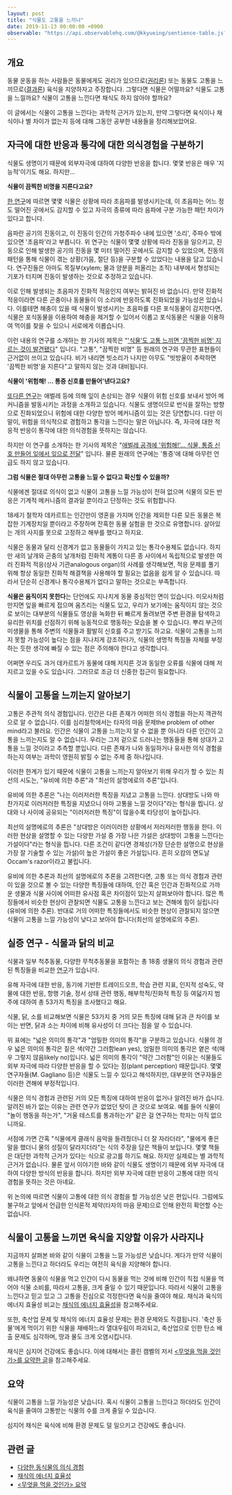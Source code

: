 ```yaml
---
layout: post
title: "식물도 고통을 느끼나"
date: 2019-11-13 00:00:00 +0900
observable: "https://api.observablehq.com/@kkyueing/sentience-table.js?v=3"
---
```

## 개요

동물 운동을 하는 사람들은 동물에게도 권리가
있으므로([권리론](/2019/08/01/animal-rights-human-wrongs.html)) 또는
동물도 고통을 느끼므로([결과론](/2019/07/28/animal-liberation.html))
육식을 지양하자고 주장합니다. 그렇다면 식물은 어떨까요? 식물도 고통을 느낄까요?
식물이 고통을 느낀다면 채식도 하지 않아야 할까요?

이 글에서는 식물이 고통을 느낀다는 과학적 근거가 있는지, 만약 그렇다면 육식이나
채식이나 별 차이가 없는지 등에 대해 그동안 공부한 내용들을 정리해보았어요.

## 자극에 대한 반응과 통각에 대한 의식경험을 구분하기

식물도 생명이기 때문에 외부자극에 대하여 다양한 반응을 합니다. 몇몇 반응은
매우 '지능적'이기도 해요. 하지만...

**식물이 끔찍한 비명을 지른다고요?**

[한 연구](https://www.biorxiv.org/content/10.1101/507590v4.full)에 따르면 몇몇
식물은 상황에 따라 초음파를 발생시키는데, 이 초음파는 어느 정도 떨어진 곳에서도
감지할 수 있고 자극의 종류에 따라 음파에 구분 가능한 패턴 차이가 있다고 합니다.

음파란 공기의 진동이고, 이 진동이 인간의 가청주파수 내에 있으면 '소리', 주파수
밖에 있으면 '초음파'라고 부릅니다. 위 연구는 식물이 몇몇 상황에 따라 진동을
일으키고, 진동으로 인해 발생한 공기의 진동을 몇 미터 떨어진 곳에서도 감지할 수
있었으며, 진동의 패턴을 통해 식물이 겪는 상황(가뭄, 절단 등)을 구분할 수
있었다는 내용을 담고 있습니다. 연구진들은 아마도 목질부(xylem; 물과 양분을
퍼올리는 조직) 내부에서 형성되는 기포가 터지며 진동이 발생하는 것으로 추정하고
있습니다.

이로 인해 발생되는 초음파가 진화적 적응인지 여부는 밝혀진 바 없습니다. 만약
진화적 적응이라면 다른 곤충이나 동물들이 이 소리에 반응하도록 진화되었을
가능성은 있습니다. 이를테면 해충이 있을 때 식물이 발생시키는 초음파를 다른
포식동물이 감지한다면, 식물은 포식동물을 이용하여 해충을 제거할 수 있어서
이롭고 포식동물은 식물을 이용하여 먹이를 찾을 수 있으니 서로에게 이롭습니다.

이런 내용의 연구를 소개하는 한 기사의 제목은 "['식물'도 고통 느끼면 '끔찍한
비명' 지르는 것이 발견됐다](https://www.dispatch.co.kr/2055279)" 입니다.
"고통", "끔찍한 비명" 등 원래의 연구와 무관한 표현들이 근거없이 쓰이고
있습니다. 비가 내리면 빗소리가 나지만 아무도 "빗방울이 추락하면 '끔찍한 비명'을
지른다"고 말하지 않는 것과 대비됩니다.

**식물이 '위험해! ... 통증 신호를 만들어'낸다고요?**

[또다른 연구](https://news.wisc.edu/blazes-of-light-reveal-how-plants-signal-danger-long-distances/)는
애벌레 등에 의해 잎이 손상되는 경우 식물이 위험 신호를 보내서 방어 메커니즘을
발동시키는 과정을 소개하고 있습니다. 식물도 생명이므로 번식을 잘하는 방향으로
진화되었으니 위험에 대한 다양한 방어 메커니즘이 있는 것은 당연합니다. 다만 이
말이, 위험을 의식적으로 경험하고 통각을 느낀다는 말은 아닙니다. 즉, 자극에 대한
적응적 반응이 통각에 대한 의식경험을 뜻하지는 않습니다.

하지만 이 연구를 소개하는 한 기사의 제목은 "[애벌레 공격에 '위험해!'… 식물, 통증
신호 만들어 잎에서 잎으로 전달](https://biz.chosun.com/site/data/html_dir/2018/09/20/2018092000159.html)"
입니다. 물론 원래의 연구에는 '통증'에 대해 아무런 언급도 하지 않고 있습니다.

**그럼 식물은 절대 아무런 고통을 느낄 수 없다고 확신할 수 있을까?**

식물에겐 절대로 의식이 없고 식물이 고통을 느낄 가능성이 전혀 없으며 식물의
모든 반응은 기계적 메커니즘의 결과일 뿐이라고 단정하는 것도 위험합니다.

18세기 철학자 데카르트는 인간만이 영혼을 가지며 인간을 제외한 다른 모든 동물은
복잡한 기계장치일 뿐이라고 주장하며 잔혹한 동물 실험을 한 것으로 유명합니다.
살아있는 개의 사지를 못으로 고정하고 해부를 했다고 하지요.

식물은 동물과 달리 신경계가 없고 동물들이 가지고 있는 통각수용체도 없습니다.
하지만 새의 날개와 곤충의 날개처럼 진화적 계통이 다른 종 사이에서 독립적으로
발생한 여러 진화적 적응(상사 기관analogous organ)의 사례를 생각해보면, 적응
문제를 풀기 위해 항상 동일한 진화적 해결책을 사용해야 할 필요는 없음을 쉽게
알 수 있습니다. 따라서 단순히 신경계나 통각수용체가 없다고 말하는 것으로는
부족합니다.

**식물은 움직이지 못한다**는 단언에도 지나치게 동물 중심적인 면이 있습니다.
미모사처럼 만지면 잎을 빠르게 접으며 움츠리는 식물도 있고, 우리가 보기에는
움직이지 않는 것으로 보이는 대부분의 식물들도 영상을 녹화한 뒤 빠르게 돌려보면
주변 환경을 탐색하고 유리한 위치를 선점하기 위해 능동적으로 행동하는 모습을 볼
수 있습니다. 뿌리 부근의 미생물을 통해 주변의 식물들과 활발히 신호를 주고
받기도 하고요. 식물이 고통을 느끼지 못할 가능성이 높다는 점을 지나치게
강조하다가, 식물의 생명적 특징들 자체를 부정하는 듯한 생각에 빠질 수 있는 점은
주의해야 한다고 생각합니다.

어쩌면 우리도 과거 데카르트가 동물에 대해 저지른 것과 동일한 오류를 식물에 대해
저지르고 있을 수도 있습니다. 그러므로 조금 더 신중한 접근이 필요합니다.

## 식물이 고통을 느끼는지 알아보기

고통은 주관적 의식 경험입니다. 인간은 다른 존재가 어떠한 의식 경험을 하는지
객관적으로 알 수 없습니다. 이를 심리철학에서는 타자의 마음 문제the problem of
other mind라고 불러요. 인간은 식물이 고통을 느끼는지 알 수 없을 뿐 아니라
다른 인간이 고통을 느끼는지도 알 수 없습니다. 우리는 그저 겉으로 드러나는
행동들을 통해 상대가 고통을 느낄 것이라고 추측할 뿐입니다. 다른 존재가 나와
동일하거나 유사한 의식 경험을 하는지 여부는 과학이 영원히 밝힐 수 없는 주제 중
하나입니다.

이러한 한계가 있기 때문에 식물이 고통을 느끼는지 알아보기 위해 우리가 할 수
있는 최선의 시도는, "유비에 의한 추론"과 "최선의 설명에로의 추론"입니다.

유비에 의한 추론은 "나는 이러저러한 특징을 지녔고 고통을 느낀다. 상대방도 나와
마찬가지로 이러저러한 특징을 지녔으니 아마 고통을 느낄 것이다"라는 형식을
띕니다. 상대와 나 사이에 공유되는 "이러저러한 특징"이 많을수록 타당성이
높아집니다.

최선의 설명에로의 추론은 "상대방은 이러이러한 상황에서 저러저러한 행동을 한다.
이러한 현상을 설명할 수 있는 다양한 가설 중 가장 나은 가설은 상대방이 고통을
느낀다는 가설이다"라는 형식을 띕니다. 다른 조건이 같다면 경제성(가장 단순한
설명으로 현상을 가장 잘 기술할 수 있는 가설)이 높은 가설이 좋은 가설입니다.
흔히 오캄의 면도날Occam's razor이라고 불립니다.

유비에 의한 추론과 최선의 설명에로의 추론을 고려한다면, 고통 또는 의식 경험과
관련이 있을 것으로 볼 수 있는 다양한 특징들에 대하여, 인간 혹은 인간과
진화적으로 가까운 생물과 식물 사이에 어떠한 유사점 혹은 차이점이 있는지
살펴보아야 합니다. 많은 특징들에서 비슷한 현상이 관찰되면 식물도 고통을
느낀다고 보는 견해에 힘이 실립니다(유비에 의한 추론). 반대로 거의 어떠한
특징들에서도 비슷한 현상이 관찰되지 않으면 식물이 고통을 느낄 가능성이 낮다고
보아야 합니다(최선의 설명에로의 추론).

## 실증 연구 - 식물과 닭의 비교

식물과 일부 척추동물, 다양한 무척추동물을 포함하는 총 18종 생물의 의식 경험과
관련된 특징들을 비교한 [연구](/2019/10/22/sentience-table.html)가
있습니다.

유해 자극에 대한 반응, 동기에 기반한 트레이드오프, 학습 관련 지표, 인지적
성숙도, 약물에 대한 반응, 항행 기술, 정서 상태 관련 행동, 해부학적/진화적 특징
등 여덟가지 범주에 대하여 총 53가지 특징을 조사했다고 해요.

식물, 닭, 소를 비교해보면 식물은 53가지 중 거의 모든 특징에 대해 닭과 큰 차이를
보이는 반면, 닭과 소는 차이에 비해 유사성이 더 크다는 점을 알 수 있습니다.

<div id="ob-plant" class="ob-block"></div>

위 표에는 "넓은 의미의 통각"과 "엄밀한 의미의 통각"을 구분하고 있습니다. 식물의
경우 넓은 의미의 통각은 짙은 색(약간 그러함lean yes), 엄밀한 의미의 통각은 옅은
색(매우 그렇지 않음likely no)입니다. 넓은 의미의 통각이 "약간 그러함"인 이유는
식물들도 외부 자극에 따라 다양한 반응을 할 수 있다는 점(plant perception)
때문입니다. 몇몇 연구자들(M. Gagliano 등)은 식물도 느낄 수 있다고 해석하지만,
대부분의 연구자들은 이러한 견해에 부정적입니다.

식물은 의식 경험과 관련된 거의 모든 특징에 대하여 반응이 없거나 알려진 바가
습니다. 알려진 바가 없는 이유는 관련 연구가 없었던 탓이 큰 것으로 보여요.
예를 들어 식물이 "놀이 행동을 하는가", "거울 테스트를 통과하는가" 같은 걸
연구하는 학자는 아직 없으니까요.

서점에 가면 간혹 "식물에게 클래식 음악을 들려줬더니 더 잘 자라더라", "물에게
좋은 말을 했더니 물의 성질이 달라지더라"는 식의 주장을 담은 책들이 보입니다.
몇몇 책들은 대단한 과학적 근거가 있다는 식으로 광고를 하기도 해요. 하지만
실제로는 별 과학적 근거가 없습니다. 물론 앞서 이야기한 바와 같이 식물도
생명이기 때문에 외부 자극에 대하여 다양한 방식의 반응을 합니다. 하지만 외부
자극에 대한 반응이 고통에 대한 의식 경험을 뜻하는 것은 아녜요.

위 논의에 따르면 식물이 고통에 대한 의식 경험을 할 가능성은 낮은 편입니다.
그럼에도 불구하고 앞에서 언급한 인식론적 제약(타자의 마음 문제)으로 인해
완전히 확언할 수는 없습니다.

## 식물이 고통을 느끼면 육식을 지양할 이유가 사라지나

지금까지 살펴본 바와 같이 식물이 고통을 느낄 가능성은 낮습니다. 게다가 만약
식물이 고통을 느낀다고 하더라도 우리는 여전히 육식을 지양해야 합니다.

왜냐하면 동물이 식물을 먹고 인간이 다시 동물을 먹는 것에 비해 인간이 직접 식물을
먹어야 식물 소비를, 따라서 고통을, 크게 줄일 수 있기 때문입니다. 따라서 식물이
고통을 느낀다고 믿고 있고 그 고통을 진심으로 걱정한다면 육식을 줄여야 해요. 채식과
육식의 에너지 효율성 비교는
[채식의 에너지 효율성](/2020/03/15/efficiency-of-vegan-diet.html)을 참고해주세요.

또한, 축산업 문제 및 채식의 에너지 효율성 문제는 환경 문제와도 직결됩니다.
'축산 동물'에게 먹이기 위한 식물을 재배하느라 열대우림이 파괴되고, 축산업으로 인한
탄소 배출 문제도 심각하며, 땅과 물도 크게 오염시킵니다.

채식은 심지어 건강에도 좋습니다. 이에 대해서는 콜린 캠벨의 저서
[\<무엇을 먹을 것인가\>를 요약한 글](/2020/11/14/the-china-study.html)을 참고해주세요.

## 요약

식물이 고통을 느낄 가능성은 낮습니다. 혹시 식물이 고통을 느낀다고 하더라도 인간이
육식을 줄여야 고통받는 식물의 수를 크게 줄일 수 있습니다.

심지어 채식은 육식에 비해 환경 문제도 덜 일으키고 건강에도 좋습니다.

## 관련 글

* [다양한 동식물의 의식 경험](/2019/10/22/sentience-table.html)
* [채식의 에너지 효율성](/2020/03/15/efficiency-of-vegan-diet.html)
* [\<무엇을 먹을 것인가\> 요약](/2020/11/14/the-china-study.html)
